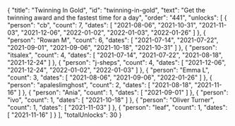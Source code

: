 {
  "title": "Twinning In Gold",
  "id": "twinning-in-gold",
  "text": "Get the twinning award and the fastest time for a day",
  "order": "441",
  "unlocks": [
    {
      "person": "cb",
      "count": 7,
      "dates": [
        "2021-08-06",
        "2021-10-31",
        "2021-11-03",
        "2021-12-06",
        "2022-01-02",
        "2022-01-03",
        "2022-01-26"
      ]
    },
    {
      "person": "Rowan M",
      "count": 6,
      "dates": [
        "2021-07-14",
        "2021-07-22",
        "2021-09-01",
        "2021-09-06",
        "2021-10-18",
        "2021-10-31"
      ]
    },
    {
      "person": "itsalex",
      "count": 4,
      "dates": [
        "2021-07-14",
        "2021-07-22",
        "2021-08-18",
        "2021-12-24"
      ]
    },
    {
      "person": "j-sheps",
      "count": 4,
      "dates": [
        "2021-12-06",
        "2021-12-24",
        "2022-01-02",
        "2022-01-03"
      ]
    },
    {
      "person": "Emma L",
      "count": 3,
      "dates": [
        "2021-08-06",
        "2021-09-06",
        "2022-01-26"
      ]
    },
    {
      "person": "apaleslimghost",
      "count": 2,
      "dates": [
        "2021-08-18",
        "2021-11-16"
      ]
    },
    {
      "person": "Ania",
      "count": 1,
      "dates": [
        "2021-09-01"
      ]
    },
    {
      "person": "ivo",
      "count": 1,
      "dates": [
        "2021-10-18"
      ]
    },
    {
      "person": "Oliver Turner",
      "count": 1,
      "dates": [
        "2021-11-03"
      ]
    },
    {
      "person": "leaf",
      "count": 1,
      "dates": [
        "2021-11-16"
      ]
    }
  ],
  "totalUnlocks": 30
}